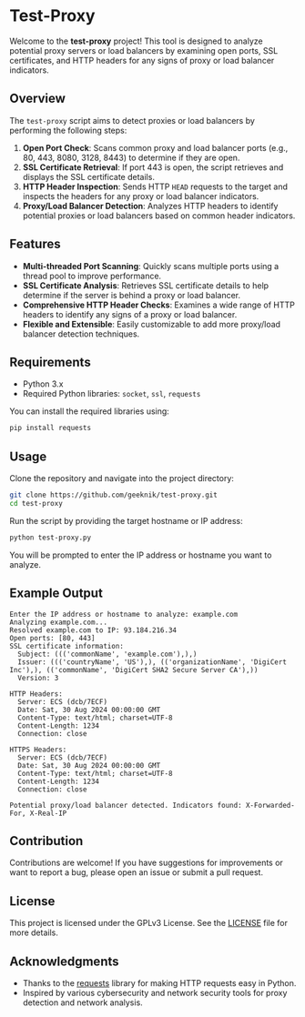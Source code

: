 # Test-Proxy

Welcome to the **test-proxy** project! This tool is designed to analyze potential proxy servers or load balancers by examining open ports, SSL certificates, and HTTP headers for any signs of proxy or load balancer indicators.

## Overview

The `test-proxy` script aims to detect proxies or load balancers by performing the following steps:

1. **Open Port Check**: Scans common proxy and load balancer ports (e.g., 80, 443, 8080, 3128, 8443) to determine if they are open.
2. **SSL Certificate Retrieval**: If port 443 is open, the script retrieves and displays the SSL certificate details.
3. **HTTP Header Inspection**: Sends HTTP `HEAD` requests to the target and inspects the headers for any proxy or load balancer indicators.
4. **Proxy/Load Balancer Detection**: Analyzes HTTP headers to identify potential proxies or load balancers based on common header indicators.

## Features

- **Multi-threaded Port Scanning**: Quickly scans multiple ports using a thread pool to improve performance.
- **SSL Certificate Analysis**: Retrieves SSL certificate details to help determine if the server is behind a proxy or load balancer.
- **Comprehensive HTTP Header Checks**: Examines a wide range of HTTP headers to identify any signs of a proxy or load balancer.
- **Flexible and Extensible**: Easily customizable to add more proxy/load balancer detection techniques.

## Requirements

- Python 3.x
- Required Python libraries: `socket`, `ssl`, `requests`

You can install the required libraries using:

```bash
pip install requests
```

## Usage

Clone the repository and navigate into the project directory:

```bash
git clone https://github.com/geeknik/test-proxy.git
cd test-proxy
```

Run the script by providing the target hostname or IP address:

```bash
python test-proxy.py
```

You will be prompted to enter the IP address or hostname you want to analyze.

## Example Output

```plaintext
Enter the IP address or hostname to analyze: example.com
Analyzing example.com...
Resolved example.com to IP: 93.184.216.34
Open ports: [80, 443]
SSL certificate information:
  Subject: ((('commonName', 'example.com'),),)
  Issuer: ((('countryName', 'US'),), (('organizationName', 'DigiCert Inc'),), (('commonName', 'DigiCert SHA2 Secure Server CA'),))
  Version: 3

HTTP Headers:
  Server: ECS (dcb/7ECF)
  Date: Sat, 30 Aug 2024 00:00:00 GMT
  Content-Type: text/html; charset=UTF-8
  Content-Length: 1234
  Connection: close

HTTPS Headers:
  Server: ECS (dcb/7ECF)
  Date: Sat, 30 Aug 2024 00:00:00 GMT
  Content-Type: text/html; charset=UTF-8
  Content-Length: 1234
  Connection: close

Potential proxy/load balancer detected. Indicators found: X-Forwarded-For, X-Real-IP
```

## Contribution

Contributions are welcome! If you have suggestions for improvements or want to report a bug, please open an issue or submit a pull request.

## License

This project is licensed under the GPLv3 License. See the [LICENSE](LICENSE) file for more details.

## Acknowledgments

- Thanks to the [requests](https://docs.python-requests.org/en/latest/) library for making HTTP requests easy in Python.
- Inspired by various cybersecurity and network security tools for proxy detection and network analysis.
